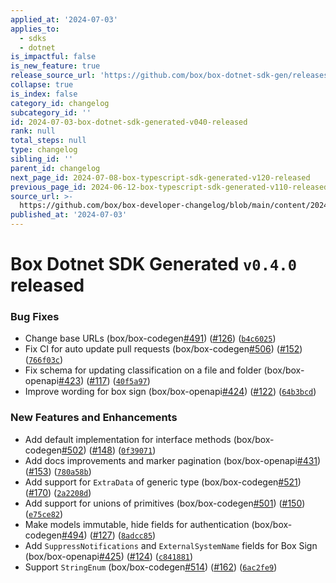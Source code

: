 ```yaml
---
applied_at: '2024-07-03'
applies_to:
  - sdks
  - dotnet
is_impactful: false
is_new_feature: true
release_source_url: 'https://github.com/box/box-dotnet-sdk-gen/releases/tag/v0.4.0'
collapse: true
is_index: false
category_id: changelog
subcategory_id: ''
id: 2024-07-03-box-dotnet-sdk-generated-v040-released
rank: null
total_steps: null
type: changelog
sibling_id: ''
parent_id: changelog
next_page_id: 2024-07-08-box-typescript-sdk-generated-v120-released
previous_page_id: 2024-06-12-box-typescript-sdk-generated-v110-released
source_url: >-
  https://github.com/box/box-developer-changelog/blob/main/content/2024/07-03-box-dotnet-sdk-generated-v040-released.md
published_at: '2024-07-03'
---
```

# Box Dotnet SDK Generated `v0.4.0` released

### Bug Fixes

* Change base URLs (box/box-codegen[#491][1]) ([#126][2]) ([`b4c6025`][3])
* Fix CI for auto update pull requests (box/box-codegen[#506][4]) ([#152][5]) ([`766f03c`][6])
* Fix schema for updating classification on a file and folder (box/box-openapi[#423][7]) ([#117][8]) ([`40f5a97`][9])
* Improve wording for box sign (box/box-openapi[#424][10]) ([#122][11]) ([`64b3bcd`][12])

### New Features and Enhancements

* Add default implementation for interface methods (box/box-codegen[#502][13]) ([#148][14]) ([`0f39071`][15])
* Add docs improvements and marker pagination (box/box-openapi[#431][16]) ([#153][17]) ([`780a58b`][18])
* Add support for `ExtraData` of generic type (box/box-codegen[#521][19]) ([#170][20]) ([`2a2208d`][21])
* Add support for unions of primitives (box/box-codegen[#501][22]) ([#150][23]) ([`e75ce82`][24])
* Make models immutable, hide fields for authentication (box/box-codegen[#494][25]) ([#127][26]) ([`8adcc85`][27])
* Add `SuppressNotifications` and `ExternalSystemName` fields for Box Sign (box/box-openapi[#425][28]) ([#124][29]) ([`c841881`][30])
* Support `StringEnum` (box/box-codegen[#514][31]) ([#162][32]) ([`6ac2fe9`][33])

[1]: https://github.com/box/box-codegen/issues/491

[2]: https://github.com/box/box-codegen/issues/126

[3]: https://github.com/box/box-codegen/commit/b4c6025dc7039e923b19282333f162bb9d3469a9

[4]: https://github.com/box/box-codegen/issues/506

[5]: https://github.com/box/box-codegen/issues/152

[6]: https://github.com/box/box-codegen/commit/766f03c743b7a2ab363135ff282e468b6b71d377

[7]: https://github.com/box/box-codegen/issues/423

[8]: https://github.com/box/box-codegen/issues/117

[9]: https://github.com/box/box-codegen/commit/40f5a97ea44118ff9425e8b0ebb767d9ed08cee7

[10]: https://github.com/box/box-codegen/issues/424

[11]: https://github.com/box/box-codegen/issues/122

[12]: https://github.com/box/box-codegen/commit/64b3bcd2d99039d1c881a565de6e7bc40dfe7aa9

[13]: https://github.com/box/box-codegen/issues/502

[14]: https://github.com/box/box-codegen/issues/148

[15]: https://github.com/box/box-codegen/commit/0f39071d2442b9d07f9c51de8a5a757b16cc4fe7

[16]: https://github.com/box/box-codegen/issues/431

[17]: https://github.com/box/box-codegen/issues/153

[18]: https://github.com/box/box-codegen/commit/780a58b4d4b18c357381c76dd5e72dd791a20d89

[19]: https://github.com/box/box-codegen/issues/521

[20]: https://github.com/box/box-codegen/issues/170

[21]: https://github.com/box/box-codegen/commit/2a2208d422f5beb1718576acdc10d9eb973ba95c

[22]: https://github.com/box/box-codegen/issues/501

[23]: https://github.com/box/box-codegen/issues/150

[24]: https://github.com/box/box-codegen/commit/e75ce82b09641d4bec439d620facbbf25da97845

[25]: https://github.com/box/box-codegen/issues/494

[26]: https://github.com/box/box-codegen/issues/127

[27]: https://github.com/box/box-codegen/commit/8adcc858ef0f924f168406b031d379c786fa90d0

[28]: https://github.com/box/box-codegen/issues/425

[29]: https://github.com/box/box-codegen/issues/124

[30]: https://github.com/box/box-codegen/commit/c841881cea9b0636bb624fe45d77c2817327dd35

[31]: https://github.com/box/box-codegen/issues/514

[32]: https://github.com/box/box-codegen/issues/162

[33]: https://github.com/box/box-codegen/commit/6ac2fe9811efde6b02cd3ca50834b0bdafea1ab3